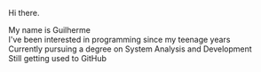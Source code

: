 Hi there.

My name is Guilherme\
I've been interested in programming since my teenage years\
Currently pursuing a degree on System Analysis and Development\
Still getting used to GitHub
